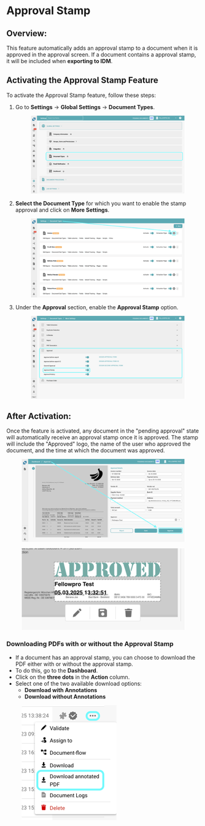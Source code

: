 # Approval Stamp

## **Overview:**

This feature automatically adds an approval stamp to a document when it is approved in the approval screen. If a document contains a approval stamp, it will be included when **exporting to IDM**.

## Activating the Approval Stamp Feature

To activate the Approval Stamp feature, follow these steps:

1.  Go to **Settings** → **Global Settings** → **Document Types**.

    <figure><img src="../../../../../.gitbook/assets/ApprovalStamp_1.png" alt=""><figcaption></figcaption></figure>
2.  **Select the Document Type** for which you want to enable the stamp approval and click on **More Settings**.

    <figure><img src="../../../../../.gitbook/assets/ApprovalStamp_2.png" alt=""><figcaption></figcaption></figure>
3.  Under the **Approval** section, enable the **Approval Stamp** option.

    <figure><img src="../../../../../.gitbook/assets/ApprovalStamp_3.png" alt=""><figcaption></figcaption></figure>



## After Activation:

Once the feature is activated, any document in the "pending approval" state will automatically receive an approval stamp once it is approved. The stamp will include the "Approved" logo, the name of the user who approved the document, and the time at which the document was approved.

<figure><img src="../../../../../.gitbook/assets/ApprovalStamp_4 (1).png" alt=""><figcaption></figcaption></figure>

<figure><img src="../../../../../.gitbook/assets/ApprovalStamp_5 (1).png" alt=""><figcaption></figcaption></figure>

### Downloading PDFs with or without the **Approval Stamp** <a href="#id-4.-downloading-pdfs-with-or-without-annotations" id="id-4.-downloading-pdfs-with-or-without-annotations"></a>

* If a document has an approval stamp, you can choose to download the PDF either with or without the approval stamp.
* To do this, go to the **Dashboard**.
* Click on the **three dots** in the **Action** column.
* Select one of the two available download options:
  * **Download with Annotations**
  * **Download without Annotations**

<figure><img src="../../../../../.gitbook/assets/ApprovalStamp_6.png" alt="" width="247"><figcaption></figcaption></figure>
